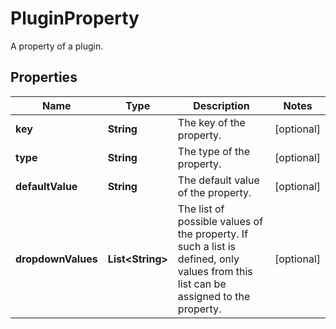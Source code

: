 

# PluginProperty

A property of a plugin.

## Properties

| Name | Type | Description | Notes |
|------------ | ------------- | ------------- | -------------|
|**key** | **String** | The key of the property. |  [optional] |
|**type** | **String** | The type of the property. |  [optional] |
|**defaultValue** | **String** | The default value of the property. |  [optional] |
|**dropdownValues** | **List&lt;String&gt;** | The list of possible values of the property.    If such a list is defined, only values from this list can be assigned to the property. |  [optional] |




